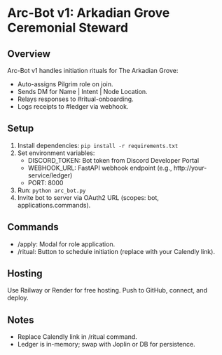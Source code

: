 # Arc-Bot v1: Arkadian Grove Ceremonial Steward

## Overview
Arc-Bot v1 handles initiation rituals for The Arkadian Grove:
- Auto-assigns Pilgrim role on join.
- Sends DM for Name | Intent | Node Location.
- Relays responses to #ritual-onboarding.
- Logs receipts to #ledger via webhook.

## Setup
1. Install dependencies: `pip install -r requirements.txt`
2. Set environment variables:
   - DISCORD_TOKEN: Bot token from Discord Developer Portal
   - WEBHOOK_URL: FastAPI webhook endpoint (e.g., http://your-service/ledger)
   - PORT: 8000
3. Run: `python arc_bot.py`
4. Invite bot to server via OAuth2 URL (scopes: bot, applications.commands).

## Commands
- /apply: Modal for role application.
- /ritual: Button to schedule initiation (replace with your Calendly link).

## Hosting
Use Railway or Render for free hosting. Push to GitHub, connect, and deploy.

## Notes
- Replace Calendly link in /ritual command.
- Ledger is in-memory; swap with Joplin or DB for persistence.
